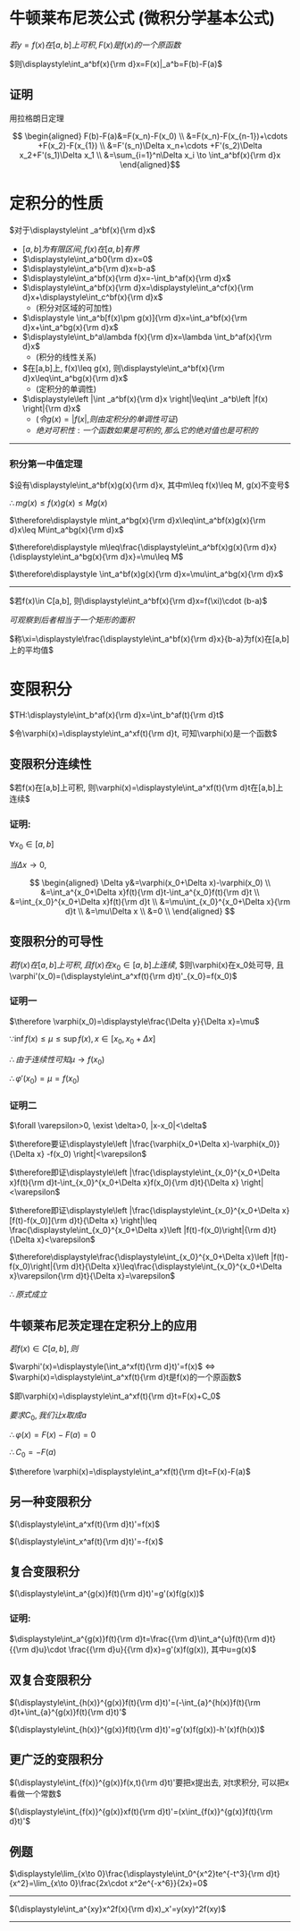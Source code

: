 # 牛顿莱布尼茨公式 (微积分学基本公式)

$若y=f(x)在[a,b]上可积, F(x)是f(x)的一个原函数$

$则\displaystyle\int_a^bf(x){\rm d}x=F(x)|_a^b=F(b)-F(a)$

## 证明

用拉格朗日定理

$$
\begin{aligned}
F(b)-F(a)&=F(x_n)-F(x_0) \\
&=F(x_n)-F(x_{n-1})+\cdots +F(x_2)-F(x_{1}) \\
&=F'(s_n)\Delta x_n+\cdots +F'(s_2)\Delta x_2+F'(s_1)\Delta x_1 \\
&=\sum_{i=1}^n\Delta x_i \to \int_a^bf(x){\rm d}x
\end{aligned}$$


# 定积分的性质

$对于\displaystyle\int _a^bf(x){\rm d}x$

* $[a,b]为有限区间, f(x)在[a,b]有界$
* $\displaystyle\int_a^b0{\rm d}x=0$
* $\displaystyle\int_a^b{\rm d}x=b-a$
* $\displaystyle\int_a^bf(x){\rm d}x=-\int_b^af(x){\rm d}x$
* $\displaystyle\int_a^bf(x){\rm d}x=\displaystyle\int_a^cf(x){\rm d}x+\displaystyle\int_c^bf(x){\rm d}x$
  * (积分对区域的可加性)
* $\displaystyle \int_a^b[f(x)\pm g(x)]{\rm d}x=\int_a^bf(x){\rm d}x+\int_a^bg(x){\rm d}x$
* $\displaystyle\int_b^a\lambda f(x){\rm d}x=\lambda \int_b^af(x){\rm d}x$
  * (积分的线性关系)
* $在[a,b]上, f(x)\leq g(x), 则\displaystyle\int_a^bf(x){\rm d}x\leq\int_a^bg(x){\rm d}x$
  * (定积分的单调性)
* $\displaystyle\left |\int _a^bf(x){\rm d}x \right|\leq\int _a^b\left |f(x) \right|{\rm d}x$
  * $(令g(x)=|f(x|, 则由定积分的单调性可证)$
  * $绝对可积性: 一个函数如果是可积的, 那么它的绝对值也是可积的$

---

### 积分第一中值定理

$设有\displaystyle\int_a^bf(x)g(x){\rm d}x, 其中m\leq f(x)\leq M, g(x)不变号$

$\therefore mg(x)\leq f(x)g(x)\leq Mg(x)$

$\therefore\displaystyle m\int_a^bg(x){\rm d}x\leq\int_a^bf(x)g(x){\rm d}x\leq M\int_a^bg(x){\rm d}x$

$\therefore\displaystyle m\leq\frac{\displaystyle\int_a^bf(x)g(x){\rm d}x}{\displaystyle\int_a^bg(x){\rm d}x}=\mu\leq M$

$\therefore\displaystyle \int_a^bf(x)g(x){\rm d}x=\mu\int_a^bg(x){\rm d}x$

---

$若f(x)\in C[a,b], 则\displaystyle\int_a^bf(x){\rm d}x=f(\xi)\cdot (b-a)$

$可观察到后者相当于一个矩形的面积$

$称\xi=\displaystyle\frac{\displaystyle\int_a^bf(x){\rm d}x}{b-a}为f(x)在[a,b]上的平均值$


# 变限积分

$TH:\displaystyle\int_b^af(x){\rm d}x=\int_b^af(t){\rm d}t$

$令\varphi(x)=\displaystyle\int_a^xf(t){\rm d}t, 可知\varphi(x)是一个函数$

## 变限积分连续性

$若f(x)在[a,b]上可积, 则\varphi(x)=\displaystyle\int_a^xf(t){\rm d}t在[a,b]上连续$

### 证明:

$\forall x_0\in [a,b]$

$当\Delta x\to 0,$

$$
\begin{aligned}
\Delta y&=\varphi(x_0+\Delta x)-\varphi(x_0) \\
&=\int_a^{x_0+\Delta x}f(t){\rm d}t-\int_a^{x_0}f(t){\rm d}t \\
&=\int_{x_0}^{x_0+\Delta x}f(t){\rm d}t \\
&=\mu\int_{x_0}^{x_0+\Delta x}{\rm d}t \\
&=\mu\Delta x \\
&=0 \\
\end{aligned}
$$

## 变限积分的可导性

$若f(x)在[a,b]上可积, 且f(x)在x_0\in [a,b]上连续,$
$则\varphi(x)在x_0处可导, 且\varphi'(x_0)=(\displaystyle\int_a^xf(t){\rm d}t)'_{x_0}=f(x_0)$

### 证明一

$\therefore \varphi(x_0)=\displaystyle\frac{\Delta y}{\Delta x}=\mu$

$\because \inf f(x)\leq\mu\leq\sup f(x), x\in [x_0,x_0+\Delta x]$

$\therefore 由于连续性可知\mu \to f(x_0)$

$\therefore \varphi'(x_0)=\mu=f(x_0)$

### 证明二

$\forall \varepsilon>0, \exist \delta>0, |x-x_0|<\delta$

$\therefore要证\displaystyle\left |\frac{\varphi(x_0+\Delta x)-\varphi(x_0)}{\Delta x} -f(x_0) \right|<\varepsilon$

$\therefore即证\displaystyle\left |\frac{\displaystyle\int_{x_0}^{x_0+\Delta x}f(t){\rm d}t-\int_{x_0}^{x_0+\Delta x}f(x_0){\rm d}t}{\Delta x} \right|<\varepsilon$

$\therefore即证\displaystyle\left |\frac{\displaystyle\int_{x_0}^{x_0+\Delta x}[f(t)-f(x_0)]{\rm d}t}{\Delta x} \right|\leq \frac{\displaystyle\int_{x_0}^{x_0+\Delta x}\left |f(t)-f(x_0)\right|{\rm d}t}{\Delta x}<\varepsilon$

$\therefore\displaystyle\frac{\displaystyle\int_{x_0}^{x_0+\Delta x}\left |f(t)-f(x_0)\right|{\rm d}t}{\Delta x}\leq\frac{\displaystyle\int_{x_0}^{x_0+\Delta x}\varepsilon{\rm d}t}{\Delta x}=\varepsilon$

$\therefore 原式成立$


## 牛顿莱布尼茨定理在定积分上的应用

$若f(x)\in C[a,b], 则$

$\varphi'(x)=\displaystyle(\int_a^xf(t){\rm d}t)'=f(x)$
$\Leftrightarrow$
$\varphi(x)=\displaystyle\int_a^xf(t){\rm d}t是f(x)的一个原函数$

$即\varphi(x)=\displaystyle\int_a^xf(t){\rm d}t=F(x)+C_0$

$要求C_0, 我们让x取成a$

$\therefore \varphi(x)=F(x)-F(a)=0$

$\therefore C_0=-F(a)$

$\therefore \varphi(x)=\displaystyle\int_a^xf(t){\rm d}t=F(x)-F(a)$

## 另一种变限积分

$(\displaystyle\int_a^xf(t){\rm d}t)'=f(x)$

$(\displaystyle\int_x^af(t){\rm d}t)'=-f(x)$

## 复合变限积分

$(\displaystyle\int_a^{g(x)}f(t){\rm d}t)'=g'(x)f(g(x))$

### 证明:

$\displaystyle\int_a^{g(x)}f(t){\rm d}t=\frac{{\rm d}\int_a^{u}f(t){\rm d}t}{{\rm d}u}\cdot \frac{{\rm d}u}{{\rm d}x}=g'(x)f(g(x)), 其中u=g(x)$

## 双复合变限积分

$(\displaystyle\int_{h(x)}^{g(x)}f(t){\rm d}t)'=(-\int_{a}^{h(x)}f(t){\rm d}t+\int_{a}^{g(x)}f(t){\rm d}t)'$

$(\displaystyle\int_{h(x)}^{g(x)}f(t){\rm d}t)'=g'(x)f(g(x))-h'(x)f(h(x))$

## 更广泛的变限积分

$(\displaystyle\int_{f(x)}^{g(x)}f(x,t){\rm d}t)'要把x提出去, 对t求积分, 可以把x看做一个常数$

$(\displaystyle\int_{f(x)}^{g(x)}xf(t){\rm d}t)'=(x\int_{f(x)}^{g(x)}f(t){\rm d}t)'$

## 例题

$\displaystyle\lim_{x\to 0}\frac{\displaystyle\int_0^{x^2}te^{-t^3}{\rm d}t}{x^2}=\lim_{x\to 0}\frac{2x\cdot x^2e^{-x^6}}{2x}=0$

---

$(\displaystyle\int_a^{xy}x^2f(x){\rm d}x)_x'=y(xy)^2f(xy)$

---

